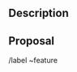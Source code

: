 ## Description

<!--
Include problem, use cases, benefits, and/or goals
-->

## Proposal

<!--
Propose solutions, ideas or concerns
-->

/label ~feature
